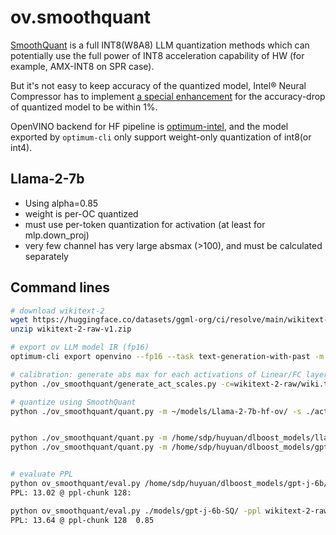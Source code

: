 # ov.smoothquant

[SmoothQuant](https://github.com/mit-han-lab/smoothquant) is a full INT8(W8A8) LLM quantization methods which can potentially use the full power of INT8 acceleration capability of HW (for example, AMX-INT8 on SPR case).

But it's not easy to keep accuracy of the quantized model, Intel® Neural Compressor has to implement [a special enhancement](https://github.com/intel/neural-compressor/blob/master/docs/source/smooth_quant.md#our-enhancement) for the accuracy-drop of quantized model to be within 1%.

OpenVINO backend for HF pipeline is [optimum-intel](https://github.com/huggingface/optimum-intel/), and the model exported by `optimum-cli` only support weight-only quantization of int8(or int4).


## Llama-2-7b
 - Using alpha=0.85
 - weight is per-OC quantized
 - must use per-token quantization for activation (at least for mlp.down_proj)
 - very few channel has very large absmax (>100), and must be calculated separately

## Command lines

```bash
# download wikitext-2
wget https://huggingface.co/datasets/ggml-org/ci/resolve/main/wikitext-2-raw-v1.zip
unzip wikitext-2-raw-v1.zip

# export ov LLM model IR (fp16)
optimum-cli export openvino --fp16 --task text-generation-with-past -m ./meta-llama/Llama-2-7b-hf/ Llama-2-7b-hf-ov

# calibration: generate abs max for each activations of Linear/FC layer
python ./ov_smoothquant/generate_act_scales.py -c=wikitext-2-raw/wiki.test.raw -m ~/models/Llama-2-7b-hf-ov/ -s 128 ./act_scales/Llama-2-7b-hf.pickle

# quantize using SmoothQuant
python ./ov_smoothquant/quant.py -m ~/models/Llama-2-7b-hf-ov/ -s ./act_scales/Llama-2-7b-hf.pickle -o ./models/Llama-2-7b-hf-SQ


python ./ov_smoothquant/quant.py -m /home/sdp/huyuan/dlboost_models/llama-2-7b-chat/pytorch/FP32/ -s ./act_scales/Llama-2-7b-hf.pickle -o ./models/Llama-2-7b-hf-SQ
python ./ov_smoothquant/quant.py -m /home/sdp/huyuan/dlboost_models/gpt-j-6b/pytorch/FP32/ -s ./act_scales/gpt-j-6b.pickle -o ./models/gpt-j-6b-SQ -a 0.5


# evaluate PPL
python ov_smoothquant/eval.py /home/sdp/huyuan/dlboost_models/gpt-j-6b/pytorch/FP32/ -ppl wikitext-2-raw/wiki.test.raw -c 128
PPL: 13.02 @ ppl-chunk 128: 

python ov_smoothquant/eval.py ./models/gpt-j-6b-SQ/ -ppl wikitext-2-raw/wiki.test.raw -c 128
PPL: 13.64 @ ppl-chunk 128  0.85

```